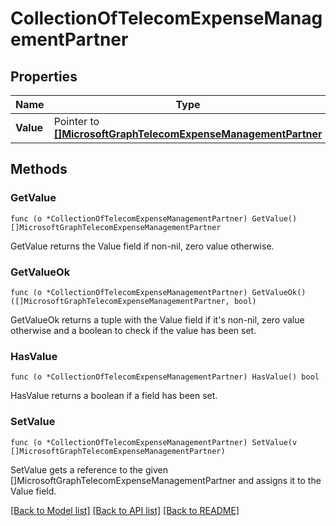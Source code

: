 # CollectionOfTelecomExpenseManagementPartner

## Properties

Name | Type | Description | Notes
------------ | ------------- | ------------- | -------------
**Value** | Pointer to [**[]MicrosoftGraphTelecomExpenseManagementPartner**](microsoft.graph.telecomExpenseManagementPartner.md) |  | [optional] 

## Methods

### GetValue

`func (o *CollectionOfTelecomExpenseManagementPartner) GetValue() []MicrosoftGraphTelecomExpenseManagementPartner`

GetValue returns the Value field if non-nil, zero value otherwise.

### GetValueOk

`func (o *CollectionOfTelecomExpenseManagementPartner) GetValueOk() ([]MicrosoftGraphTelecomExpenseManagementPartner, bool)`

GetValueOk returns a tuple with the Value field if it's non-nil, zero value otherwise
and a boolean to check if the value has been set.

### HasValue

`func (o *CollectionOfTelecomExpenseManagementPartner) HasValue() bool`

HasValue returns a boolean if a field has been set.

### SetValue

`func (o *CollectionOfTelecomExpenseManagementPartner) SetValue(v []MicrosoftGraphTelecomExpenseManagementPartner)`

SetValue gets a reference to the given []MicrosoftGraphTelecomExpenseManagementPartner and assigns it to the Value field.


[[Back to Model list]](../README.md#documentation-for-models) [[Back to API list]](../README.md#documentation-for-api-endpoints) [[Back to README]](../README.md)


